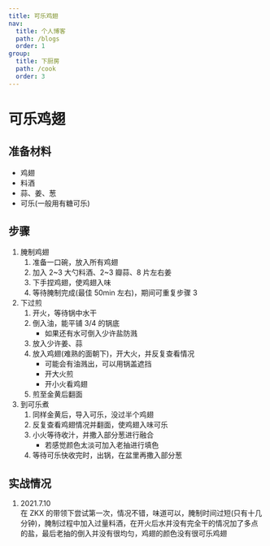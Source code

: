 ```yaml
---
title: 可乐鸡翅
nav:
  title: 个人博客
  path: /blogs
  order: 1
group:
  title: 下厨房
  path: /cook
  order: 3
---
```


# 可乐鸡翅

## 准备材料

- 鸡翅
- 料酒
- 蒜、姜、葱
- 可乐(一般用有糖可乐)

## 步骤

1. 腌制鸡翅
   1. 准备一口碗，放入所有鸡翅
   1. 加入 2~3 大勺料酒、2~3 瓣蒜、8 片左右姜
   1. 下手捏鸡翅，使鸡翅入味
   1. 等待腌制完成(最佳 50min 左右)，期间可重复步骤 3
1. 下过煎
   1. 开火，等待锅中水干
   1. 倒入油，能平铺 3/4 的锅底
      - 如果还有水可倒入少许盐防溅
   1. 放入少许姜、蒜
   1. 放入鸡翅(难熟的面朝下)，开大火，并反复查看情况
      - 可能会有油溅出，可以用锅盖遮挡
      - 开大火煎
      - 开小火看鸡翅
   1. 煎至金黄后翻面
1. 到可乐煮
   1. 同样金黄后，导入可乐，没过半个鸡翅
   1. 反复查看鸡翅情况并翻面，使鸡翅入味可乐
   1. 小火等待收汁，并撒入部分葱进行融合
      - 若感觉颜色太淡可加入老抽进行填色
   1. 等待可乐快收完时，出锅，在盆里再撒入部分葱

## 实战情况

1. 2021.7.10  
   在 ZKX 的带领下尝试第一次，情况不错，味道可以，腌制时间过短(只有十几分钟)，腌制过程中加入过量料酒，在开火后水并没有完全干的情况加了多点的盐，最后老抽的倒入并没有很均匀，鸡翅的颜色没有很可乐鸡翅

